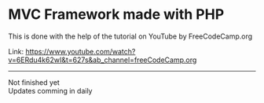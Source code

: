<h1> MVC Framework made with PHP </h1>

This is done with the help of the tutorial on YouTube by FreeCodeCamp.org

Link: https://www.youtube.com/watch?v=6ERdu4k62wI&t=627s&ab_channel=freeCodeCamp.org 

<hr>
Not finished yet<br>
Updates comming in daily
